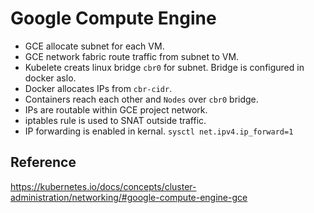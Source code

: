 # Google Compute Engine

* GCE allocate subnet for each VM.
* GCE network fabric route traffic from subnet to VM.
* Kubelete creats linux bridge `cbr0` for subnet. Bridge is configured in docker aslo.
* Docker allocates IPs from `cbr-cidr`.
* Containers reach each other and `Nodes` over `cbr0` bridge.
* IPs are routable within GCE project network.
* iptables rule is used to SNAT outside traffic.
* IP forwarding is enabled in kernal. `sysctl net.ipv4.ip_forward=1`


## Reference

https://kubernetes.io/docs/concepts/cluster-administration/networking/#google-compute-engine-gce
